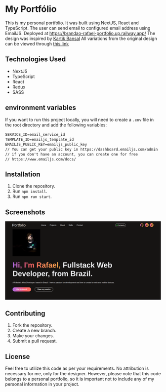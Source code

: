 
# My Portfólio

This is my personal portfólio. It was built using NextJS, React and TypeScript.
The user can send email to configured email address using EmailJS.
Deployed at https://brandao-rafael-portfolio.up.railway.app/
The design was inspired by [Kartik Bansal](
    https://www.figma.com/@kartikb
)
All variations from the original design can be viewed through [this link](
    https://www.figma.com/community/file/1191026033275812161/Xfolio---Portfolio-website-UI-Kit
)


## Technologies Used

- NextJS
- TypeScript
- React
- Redux
- SASS

## environment variables
If you want to run this project locally, you will need to create a `.env` file in the root directory and add the following variables:
```
SERVICE_ID=email_service_id
TEMPLATE_ID=emailjs_template_id
EMAILJS_PUBLIC_KEY=emailjs_public_key
// You can get your public key in https://dashboard.emailjs.com/admin
// if you don't have an account, you can create one for free
// https://www.emailjs.com/docs/

```
## Installation

1. Clone the repository.
2. Run `npm install`.
3. Run `npm run start`.

## Screenshots

![Screenshot of the app](frontend/public/images/screenshot.png)

## Contributing

1. Fork the repository.
2. Create a new branch.
3. Make your changes.
4. Submit a pull request.

## License

Feel free to utilize this code as per your requirements. No attribution is necessary for me, only for the designer. However, please note that this code belongs to a personal portfolio, so it is important not to include any of my personal information in your project.
